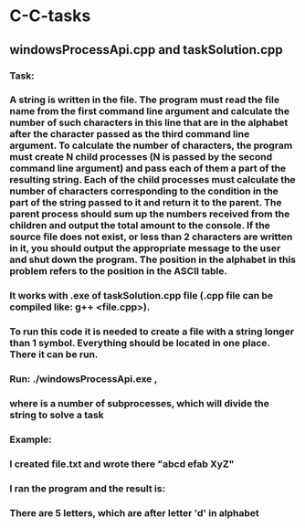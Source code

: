 # C-C-tasks
## windowsProcessApi.cpp and taskSolution.cpp
### Task:
### A string is written in the file. The program must read the file name from the first command line argument and calculate the number of such characters in this line that are in the alphabet after the character passed as the third command line argument. To calculate the number of characters, the program must create N child processes (N is passed by the second command line argument) and pass each of them a part of the resulting string. Each of the child processes must calculate the number of characters corresponding to the condition in the part of the string passed to it and return it to the parent. The parent process should sum up the numbers received from the children and output the total amount to the console. If the source file does not exist, or less than 2 characters are written in it, you should output the appropriate message to the user and shut down the program. The position in the alphabet in this problem refers to the position in the ASCII table.

### It works with .exe of taskSolution.cpp file (.cpp file can be compiled like: g++ <file.cpp>).
### To run this code it is needed to create a file with a string longer than 1 symbol. Everything should be located in one place. There it can be run.
### Run: ./windowsProcessApi.exe <filename> <N> <letter>,
###     where <N> is a number of subprocesses, which will divide the string to solve a task

### Example:
### I created file.txt and wrote there "abcd efab XyZ"
### I ran the program and the result is:
###     There are 5 letters, which are after letter 'd' in alphabet
